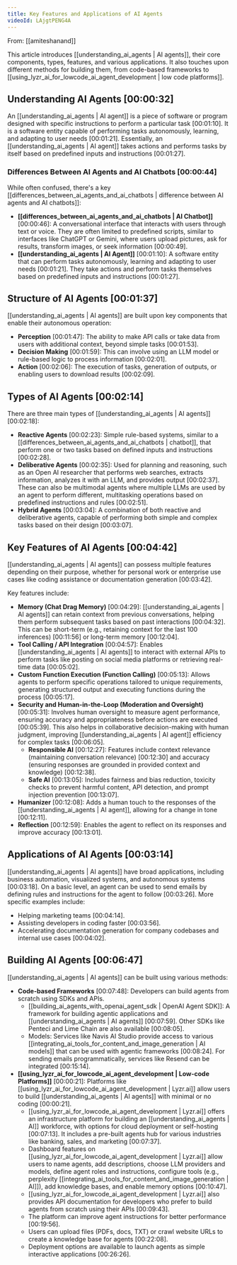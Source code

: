 ```yaml
---
title: Key Features and Applications of AI Agents
videoId: LAjgtPENG4A
---
```


From: [[amiteshanand]] <br/> 

This article introduces [[understanding_ai_agents | AI agents]], their core components, types, features, and various applications. It also touches upon different methods for building them, from code-based frameworks to [[using_lyzr_ai_for_lowcode_ai_agent_development | low code platforms]].

## Understanding AI Agents <a class="yt-timestamp" data-t="00:00:32">[00:00:32]</a>

An [[understanding_ai_agents | AI agent]] is a piece of software or program designed with specific instructions to perform a particular task <a class="yt-timestamp" data-t="00:01:10">[00:01:10]</a>. It is a software entity capable of performing tasks autonomously, learning, and adapting to user needs <a class="yt-timestamp" data-t="00:01:21">[00:01:21]</a>. Essentially, an [[understanding_ai_agents | AI agent]] takes actions and performs tasks by itself based on predefined inputs and instructions <a class="yt-timestamp" data-t="00:01:27">[00:01:27]</a>.

### Differences Between AI Agents and AI Chatbots <a class="yt-timestamp" data-t="00:00:44">[00:00:44]</a>

While often confused, there's a key [[differences_between_ai_agents_and_ai_chatbots | difference between AI agents and AI chatbots]]:
*   **[[differences_between_ai_agents_and_ai_chatbots | AI Chatbot]]** <a class="yt-timestamp" data-t="00:00:46">[00:00:46]</a>: A conversational interface that interacts with users through text or voice. They are often limited to predefined scripts, similar to interfaces like ChatGPT or Gemini, where users upload pictures, ask for results, transform images, or seek information <a class="yt-timestamp" data-t="00:00:49">[00:00:49]</a>.
*   **[[understanding_ai_agents | AI Agent]]** <a class="yt-timestamp" data-t="00:01:10">[00:01:10]</a>: A software entity that can perform tasks autonomously, learning and adapting to user needs <a class="yt-timestamp" data-t="00:01:21">[00:01:21]</a>. They take actions and perform tasks themselves based on predefined inputs and instructions <a class="yt-timestamp" data-t="00:01:27">[00:01:27]</a>.

## Structure of AI Agents <a class="yt-timestamp" data-t="00:01:37">[00:01:37]</a>

[[understanding_ai_agents | AI agents]] are built upon key components that enable their autonomous operation:
*   **Perception** <a class="yt-timestamp" data-t="00:01:47">[00:01:47]</a>: The ability to make API calls or take data from users with additional context, beyond simple tasks <a class="yt-timestamp" data-t="00:01:53">[00:01:53]</a>.
*   **Decision Making** <a class="yt-timestamp" data-t="00:01:59">[00:01:59]</a>: This can involve using an LLM model or rule-based logic to process information <a class="yt-timestamp" data-t="00:02:01">[00:02:01]</a>.
*   **Action** <a class="yt-timestamp" data-t="00:02:06">[00:02:06]</a>: The execution of tasks, generation of outputs, or enabling users to download results <a class="yt-timestamp" data-t="00:02:09">[00:02:09]</a>.

## Types of AI Agents <a class="yt-timestamp" data-t="00:02:14">[00:02:14]</a>

There are three main types of [[understanding_ai_agents | AI agents]] <a class="yt-timestamp" data-t="00:02:18">[00:02:18]</a>:
*   **Reactive Agents** <a class="yt-timestamp" data-t="00:02:23">[00:02:23]</a>: Simple rule-based systems, similar to a [[differences_between_ai_agents_and_ai_chatbots | chatbot]], that perform one or two tasks based on defined inputs and instructions <a class="yt-timestamp" data-t="00:02:28">[00:02:28]</a>.
*   **Deliberative Agents** <a class="yt-timestamp" data-t="00:02:35">[00:02:35]</a>: Used for planning and reasoning, such as an Open AI researcher that performs web searches, extracts information, analyzes it with an LLM, and provides output <a class="yt-timestamp" data-t="00:02:37">[00:02:37]</a>. These can also be multimodal agents where multiple LLMs are used by an agent to perform different, multitasking operations based on predefined instructions and rules <a class="yt-timestamp" data-t="00:02:51">[00:02:51]</a>.
*   **Hybrid Agents** <a class="yt-timestamp" data-t="00:03:04">[00:03:04]</a>: A combination of both reactive and deliberative agents, capable of performing both simple and complex tasks based on their design <a class="yt-timestamp" data-t="00:03:07">[00:03:07]</a>.

## Key Features of AI Agents <a class="yt-timestamp" data-t="00:04:42">[00:04:42]</a>

[[understanding_ai_agents | AI agents]] can possess multiple features depending on their purpose, whether for personal work or enterprise use cases like coding assistance or documentation generation <a class="yt-timestamp" data-t="00:03:42">[00:03:42]</a>.

Key features include:
*   **Memory (Chat Drag Memory)** <a class="yt-timestamp" data-t="00:04:29">[00:04:29]</a>: [[understanding_ai_agents | AI agents]] can retain context from previous conversations, helping them perform subsequent tasks based on past interactions <a class="yt-timestamp" data-t="00:04:32">[00:04:32]</a>. This can be short-term (e.g., retaining context for the last 100 inferences) <a class="yt-timestamp" data-t="00:11:56">[00:11:56]</a> or long-term memory <a class="yt-timestamp" data-t="00:12:04">[00:12:04]</a>.
*   **Tool Calling / API Integration** <a class="yt-timestamp" data-t="00:04:57">[00:04:57]</a>: Enables [[understanding_ai_agents | AI agents]] to interact with external APIs to perform tasks like posting on social media platforms or retrieving real-time data <a class="yt-timestamp" data-t="00:05:02">[00:05:02]</a>.
*   **Custom Function Execution (Function Calling)** <a class="yt-timestamp" data-t="00:05:13">[00:05:13]</a>: Allows agents to perform specific operations tailored to unique requirements, generating structured output and executing functions during the process <a class="yt-timestamp" data-t="00:05:17">[00:05:17]</a>.
*   **Security and Human-in-the-Loop (Moderation and Oversight)** <a class="yt-timestamp" data-t="00:05:31">[00:05:31]</a>: Involves human oversight to measure agent performance, ensuring accuracy and appropriateness before actions are executed <a class="yt-timestamp" data-t="00:05:39">[00:05:39]</a>. This also helps in collaborative decision-making with human judgment, improving [[understanding_ai_agents | AI agent]] efficiency for complex tasks <a class="yt-timestamp" data-t="00:06:05">[00:06:05]</a>.
    *   **Responsible AI** <a class="yt-timestamp" data-t="00:12:27">[00:12:27]</a>: Features include context relevance (maintaining conversation relevance) <a class="yt-timestamp" data-t="00:12:30">[00:12:30]</a> and accuracy (ensuring responses are grounded in provided context and knowledge) <a class="yt-timestamp" data-t="00:12:38">[00:12:38]</a>.
    *   **Safe AI** <a class="yt-timestamp" data-t="00:13:05">[00:13:05]</a>: Includes fairness and bias reduction, toxicity checks to prevent harmful content, API detection, and prompt injection prevention <a class="yt-timestamp" data-t="00:13:07">[00:13:07]</a>.
*   **Humanizer** <a class="yt-timestamp" data-t="00:12:08">[00:12:08]</a>: Adds a human touch to the responses of the [[understanding_ai_agents | AI agent]], allowing for a change in tone <a class="yt-timestamp" data-t="00:12:11">[00:12:11]</a>.
*   **Reflection** <a class="yt-timestamp" data-t="00:12:59">[00:12:59]</a>: Enables the agent to reflect on its responses and improve accuracy <a class="yt-timestamp" data-t="00:13:01">[00:13:01]</a>.

## Applications of AI Agents <a class="yt-timestamp" data-t="00:03:14">[00:03:14]</a>

[[understanding_ai_agents | AI agents]] have broad applications, including business automation, visualized systems, and autonomous systems <a class="yt-timestamp" data-t="00:03:18">[00:03:18]</a>. On a basic level, an agent can be used to send emails by defining rules and instructions for the agent to follow <a class="yt-timestamp" data-t="00:03:26">[00:03:26]</a>. More specific examples include:
*   Helping marketing teams <a class="yt-timestamp" data-t="00:04:14">[00:04:14]</a>.
*   Assisting developers in coding faster <a class="yt-timestamp" data-t="00:03:56">[00:03:56]</a>.
*   Accelerating documentation generation for company codebases and internal use cases <a class="yt-timestamp" data-t="00:04:02">[00:04:02]</a>.

## Building AI Agents <a class="yt-timestamp" data-t="00:06:47">[00:06:47]</a>

[[understanding_ai_agents | AI agents]] can be built using various methods:

*   **Code-based Frameworks** <a class="yt-timestamp" data-t="00:07:48">[00:07:48]</a>: Developers can build agents from scratch using SDKs and APIs.
    *   [[building_ai_agents_with_openai_agent_sdk | OpenAI Agent SDK]]: A framework for building agentic applications and [[understanding_ai_agents | AI agents]] <a class="yt-timestamp" data-t="00:07:59">[00:07:59]</a>. Other SDKs like Penteci and Lime Chain are also available <a class="yt-timestamp" data-t="00:08:05">[00:08:05]</a>.
    *   Models: Services like Navis AI Studio provide access to various [[integrating_ai_tools_for_content_and_image_generation | AI models]] that can be used with agentic frameworks <a class="yt-timestamp" data-t="00:08:24">[00:08:24]</a>. For sending emails programmatically, services like Resend can be integrated <a class="yt-timestamp" data-t="00:15:14">[00:15:14]</a>.
*   **[[using_lyzr_ai_for_lowcode_ai_agent_development | Low-code Platforms]]** <a class="yt-timestamp" data-t="00:00:21">[00:00:21]</a>: Platforms like [[using_lyzr_ai_for_lowcode_ai_agent_development | Lyzr.ai]] allow users to build [[understanding_ai_agents | AI agents]] with minimal or no coding <a class="yt-timestamp" data-t="00:00:21">[00:00:21]</a>.
    *   [[using_lyzr_ai_for_lowcode_ai_agent_development | Lyzr.ai]] offers an infrastructure platform for building an [[understanding_ai_agents | AI]] workforce, with options for cloud deployment or self-hosting <a class="yt-timestamp" data-t="00:07:13">[00:07:13]</a>. It includes a pre-built agents hub for various industries like banking, sales, and marketing <a class="yt-timestamp" data-t="00:07:37">[00:07:37]</a>.
    *   Dashboard features on [[using_lyzr_ai_for_lowcode_ai_agent_development | Lyzr.ai]] allow users to name agents, add descriptions, choose LLM providers and models, define agent roles and instructions, configure tools (e.g., perplexity [[integrating_ai_tools_for_content_and_image_generation | AI]]), add knowledge bases, and enable memory options <a class="yt-timestamp" data-t="00:10:47">[00:10:47]</a>.
    *   [[using_lyzr_ai_for_lowcode_ai_agent_development | Lyzr.ai]] also provides API documentation for developers who prefer to build agents from scratch using their APIs <a class="yt-timestamp" data-t="00:09:43">[00:09:43]</a>.
    *   The platform can improve agent instructions for better performance <a class="yt-timestamp" data-t="00:19:56">[00:19:56]</a>.
    *   Users can upload files (PDFs, docs, TXT) or crawl website URLs to create a knowledge base for agents <a class="yt-timestamp" data-t="00:22:08">[00:22:08]</a>.
    *   Deployment options are available to launch agents as simple interactive applications <a class="yt-timestamp" data-t="00:26:26">[00:26:26]</a>.